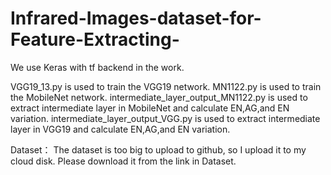 # Infrared-Images-dataset-for-Feature-Extracting-
We use Keras with tf backend in the work.

VGG19_13.py is used to train the VGG19 network.
MN1122.py is used to train the MobileNet network.
intermediate_layer_output_MN1122.py is used to extract intermediate layer in MobileNet and calculate EN,AG,and EN variation.
intermediate_layer_output_VGG.py is used to extract intermediate layer in VGG19 and calculate EN,AG,and EN variation.

Dataset：
The dataset is too big to upload to github, so I upload it to my cloud disk. Please download it from the link in Dataset.
